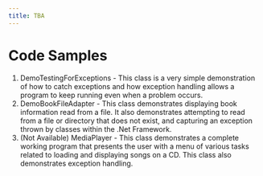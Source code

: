 ```yaml
---
title: TBA
---
```

# Code Samples

1. DemoTestingForExceptions - This class is a very simple demonstration of how to catch exceptions and how exception handling allows a program to keep running even when a problem occurs.
2. DemoBookFileAdapter - This class demonstrates displaying book information read from a file. It also demonstrates attempting to read from a file or directory that does not exist, and capturing an exception thrown by classes within the .Net Framework.
3. (Not Available) MediaPlayer - This class demonstrates a complete working program that presents the user with a menu of various tasks related to loading and displaying songs on a CD. This class also demonstrates exception handling.
